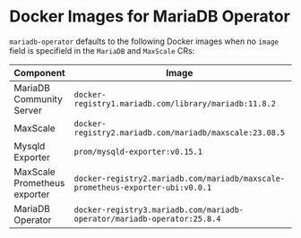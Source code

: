 # Docker Images for MariaDB Operator

`mariadb-operator` defaults to the following Docker images when no `image` field is specifield in the `MariaDB` and `MaxScale` CRs:

<table width="100%">
  <thead>
    <tr>
      <th width="20%">Component</th>
      <th width="60%">Image</th>
      <th width="20%">Architecture</th>
    </tr>
  </thead>
  <tbody>
    <tr>
      <td>MariaDB Community Server</td>
      <td><code>docker-registry1.mariadb.com/library/mariadb:11.8.2</code></td>
      <td><code>amd64</code> <code>arm64</code></td>
    </tr>
	  <tr>
      <td>MaxScale</td>
      <td><code>docker-registry2.mariadb.com/mariadb/maxscale:23.08.5</code></td>
      <td><code>amd64</code> <code>arm64</code></td>
    </tr>
    <tr>
      <td>Mysqld Exporter</td>
	    <td><code>prom/mysqld-exporter:v0.15.1</code></td>
      <td><code>amd64</code> <code>arm64</code></td>
    </tr>
    <tr>
      <td>MaxScale Prometheus exporter</td>
	    <td><code>docker-registry2.mariadb.com/mariadb/maxscale-prometheus-exporter-ubi:v0.0.1</code></td>
      <td><code>amd64</code> <code>arm64</code></td>
    </tr>
    <tr>
      <td>MariaDB Operator</td>
	    <td><code>docker-registry3.mariadb.com/mariadb-operator/mariadb-operator:25.8.4</code></td>
      <td><code>amd64</code> <code>arm64</code></td>
    </tr>
  </tbody>
</table>
